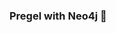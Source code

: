 ### Pregel with Neo4j 🚀



































































































































 





















































































































































